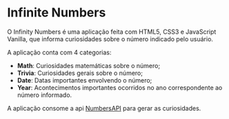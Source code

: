 # Infinite Numbers

O Infinity Numbers é uma aplicação feita com HTML5, CSS3 e JavaScript Vanilla, que informa curiosidades sobre o número indicado pelo usuário.

A aplicação conta com 4 categorias:

- <b>Math</b>: Curiosidades matemáticas sobre o número;
- <b>Trivia</b>: Curiosidades gerais sobre o número;
- <b>Date</b>: Datas importantes envolvendo o número;
- <b>Year</b>: Acontecimentos importantes ocorridos no ano correspondente ao número informado.

A aplicação consome a api [NumbersAPI](http://numbersapi.com/) para gerar as curiosidades.
